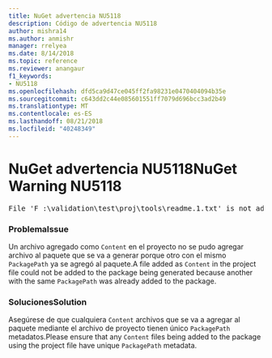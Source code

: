 ```yaml
---
title: NuGet advertencia NU5118
description: Código de advertencia NU5118
author: mishra14
ms.author: anmishr
manager: rrelyea
ms.date: 8/14/2018
ms.topic: reference
ms.reviewer: anangaur
f1_keywords:
- NU5118
ms.openlocfilehash: dfd5ca9d47ce045ff2fa98231e0470404094b35e
ms.sourcegitcommit: c643dd2c44e085601551ff7079d696bcc3ad2b49
ms.translationtype: MT
ms.contentlocale: es-ES
ms.lasthandoff: 08/21/2018
ms.locfileid: "40248349"
---
```

# <a name="nuget-warning-nu5118"></a><span data-ttu-id="f9939-103">NuGet advertencia NU5118</span><span class="sxs-lookup"><span data-stu-id="f9939-103">NuGet Warning NU5118</span></span>
<pre>File 'F :\validation\test\proj\tools\readme.1.txt' is not added because the package already contains file 'tools\readme.txt'</pre>

### <a name="issue"></a><span data-ttu-id="f9939-104">Problema</span><span class="sxs-lookup"><span data-stu-id="f9939-104">Issue</span></span>

<span data-ttu-id="f9939-105">Un archivo agregado como `Content` en el proyecto no se pudo agregar archivo al paquete que se va a generar porque otro con el mismo `PackagePath` ya se agregó al paquete.</span><span class="sxs-lookup"><span data-stu-id="f9939-105">A file added as `Content` in the project file could not be added to the package being generated because another with the same `PackagePath` was already added to the package.</span></span>


### <a name="solution"></a><span data-ttu-id="f9939-106">Soluciones</span><span class="sxs-lookup"><span data-stu-id="f9939-106">Solution</span></span>

<span data-ttu-id="f9939-107">Asegúrese de que cualquiera `Content` archivos que se va a agregar al paquete mediante el archivo de proyecto tienen único `PackagePath` metadatos.</span><span class="sxs-lookup"><span data-stu-id="f9939-107">Please ensure that any `Content` files being added to the package using the project file have unique `PackagePath` metadata.</span></span>

